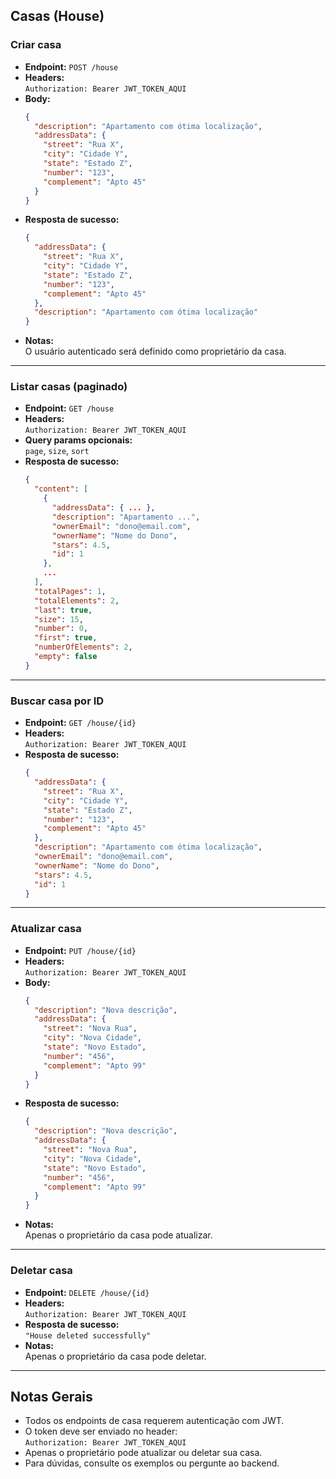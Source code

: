 ## Casas (House)

### Criar casa

- **Endpoint:** `POST /house`
- **Headers:**  
  `Authorization: Bearer JWT_TOKEN_AQUI`
- **Body:**
  ```json
  {
    "description": "Apartamento com ótima localização",
    "addressData": {
      "street": "Rua X",
      "city": "Cidade Y",
      "state": "Estado Z",
      "number": "123",
      "complement": "Apto 45"
    }
  }
  ```
- **Resposta de sucesso:**  
  ```json
  {
    "addressData": {
      "street": "Rua X",
      "city": "Cidade Y",
      "state": "Estado Z",
      "number": "123",
      "complement": "Apto 45"
    },
    "description": "Apartamento com ótima localização"
  }
  ```
- **Notas:**  
  O usuário autenticado será definido como proprietário da casa.

---

### Listar casas (paginado)

- **Endpoint:** `GET /house`
- **Headers:**  
  `Authorization: Bearer JWT_TOKEN_AQUI`
- **Query params opcionais:**  
  `page`, `size`, `sort`
- **Resposta de sucesso:**  
  ```json
  {
    "content": [
      {
        "addressData": { ... },
        "description": "Apartamento ...",
        "ownerEmail": "dono@email.com",
        "ownerName": "Nome do Dono",
        "stars": 4.5,
        "id": 1
      },
      ...
    ],
    "totalPages": 1,
    "totalElements": 2,
    "last": true,
    "size": 15,
    "number": 0,
    "first": true,
    "numberOfElements": 2,
    "empty": false
  }
  ```

---

### Buscar casa por ID

- **Endpoint:** `GET /house/{id}`
- **Headers:**  
  `Authorization: Bearer JWT_TOKEN_AQUI`
- **Resposta de sucesso:**  
  ```json
  {
    "addressData": {
      "street": "Rua X",
      "city": "Cidade Y",
      "state": "Estado Z",
      "number": "123",
      "complement": "Apto 45"
    },
    "description": "Apartamento com ótima localização",
    "ownerEmail": "dono@email.com",
    "ownerName": "Nome do Dono",
    "stars": 4.5,
    "id": 1
  }
  ```

---

### Atualizar casa

- **Endpoint:** `PUT /house/{id}`
- **Headers:**  
  `Authorization: Bearer JWT_TOKEN_AQUI`
- **Body:**
  ```json
  {
    "description": "Nova descrição",
    "addressData": {
      "street": "Nova Rua",
      "city": "Nova Cidade",
      "state": "Novo Estado",
      "number": "456",
      "complement": "Apto 99"
    }
  }
  ```
- **Resposta de sucesso:**  
  ```json
  {
    "description": "Nova descrição",
    "addressData": {
      "street": "Nova Rua",
      "city": "Nova Cidade",
      "state": "Novo Estado",
      "number": "456",
      "complement": "Apto 99"
    }
  }
  ```
- **Notas:**  
  Apenas o proprietário da casa pode atualizar.

---

### Deletar casa

- **Endpoint:** `DELETE /house/{id}`
- **Headers:**  
  `Authorization: Bearer JWT_TOKEN_AQUI`
- **Resposta de sucesso:**  
  `"House deleted successfully"`
- **Notas:**  
  Apenas o proprietário da casa pode deletar.

---

## Notas Gerais

- Todos os endpoints de casa requerem autenticação com JWT.
- O token deve ser enviado no header:  
  `Authorization: Bearer JWT_TOKEN_AQUI`
- Apenas o proprietário pode atualizar ou deletar sua casa.
- Para dúvidas, consulte os exemplos ou pergunte ao backend.
